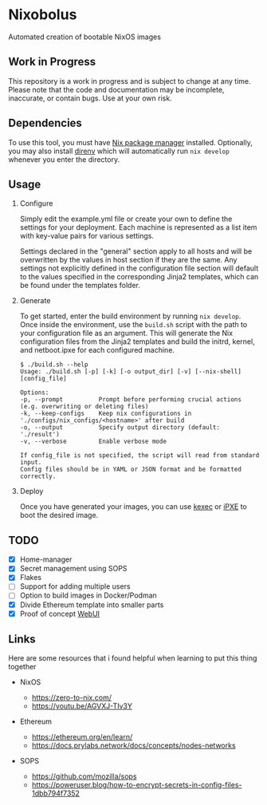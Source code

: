 # Nixobolus
Automated creation of bootable NixOS images

## Work in Progress
This repository is a work in progress and is subject to change at any time. Please note that the code and documentation may be incomplete, inaccurate, or contain bugs. Use at your own risk.

## Dependencies
To use this tool, you must have [Nix package manager](https://nixos.org/download.html) installed. Optionally, you may also install [direnv](https://github.com/direnv/direnv#basic-installation) which will automatically run `nix develop` whenever you enter the directory.

## Usage

1. Configure

    Simply edit the example.yml file or create your own to define the settings for your deployment. Each machine is represented as a list item with key-value pairs for various settings.

    Settings declared in the "general" section apply to all hosts and will be overwritten by the values in host section if they are the same. Any settings not explicitly defined in the configuration file section will default to the values specified in the corresponding Jinja2 templates, which can be found under the templates folder.

2. Generate

    To get started, enter the build environment by running `nix develop`. Once inside the environment, use the `build.sh` script with the path to your configuration file as an argument. This will generate the Nix configuration files from the Jinja2 templates and build the initrd, kernel, and netboot.ipxe for each configured machine.

    ```
    $ ./build.sh --help
    Usage: ./build.sh [-p] [-k] [-o output_dir] [-v] [--nix-shell] [config_file]

    Options:
    -p, --prompt          Prompt before performing crucial actions (e.g. overwriting or deleting files)
    -k, --keep-configs    Keep nix configurations in './configs/nix_configs/<hostname>' after build
    -o, --output          Specify output directory (default: './result')
    -v, --verbose         Enable verbose mode

    If config_file is not specified, the script will read from standard input.
    Config files should be in YAML or JSON format and be formatted correctly.
    ```

3. Deploy
    
    Once you have generated your images, you can use [kexec](https://wiki.archlinux.org/title/Kexec) or [iPXE](https://ipxe.org/start) to boot the desired image.

## TODO

- [x] Home-manager
- [x] Secret management using SOPS
- [x] Flakes
- [ ] Support for adding multiple users
- [ ] Option to build images in Docker/Podman
- [x] Divide Ethereum template into smaller parts
- [x] Proof of concept [WebUI](https://github.com/ponkila/HomestakerOS)

## Links

Here are some resources that i found helpful when learning to put this thing together

- NixOS
    - https://zero-to-nix.com/
    - https://youtu.be/AGVXJ-TIv3Y

- Ethereum
    - https://ethereum.org/en/learn/
    - https://docs.prylabs.network/docs/concepts/nodes-networks

- SOPS
    - https://github.com/mozilla/sops
    - https://poweruser.blog/how-to-encrypt-secrets-in-config-files-1dbb794f7352